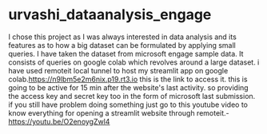 # urvashi_dataanalysis_engage
I chose this project as I was always interested in data analysis and its features as to how a big dataset can be formulated by applying small queries.
I have taken the dataset from microsoft engage sample data.
It consists of queries on google colab which revolves around a large dataset.
i have used remoteit local tunnel to host my streamlit app on google colab.https://n9lbm5e2m6nix.p19.rt3.io this is the link to access it.
this is going to be active for 15 min after the website's last activity. so providing the access key and secret key too in the form of microsoft last submission.
if you still have problem doing something just go to this youtube video to know everything for opening a streamlit website through remoteit.-https://youtu.be/O2enoygZwl4
